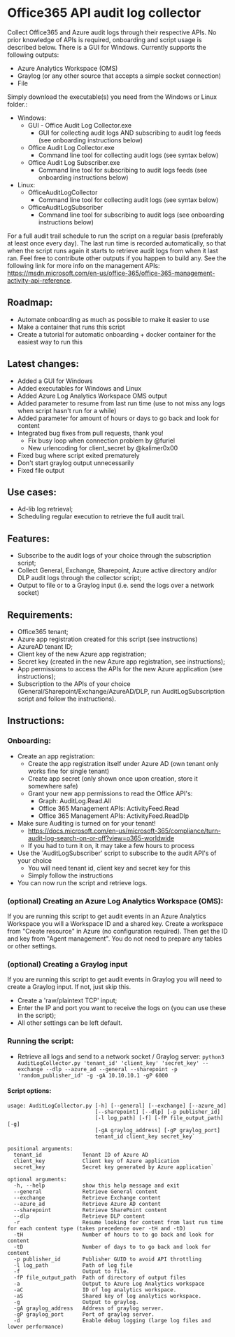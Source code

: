# Office365 API audit log collector

Collect Office365 and Azure audit logs through their respective APIs. No prior knowledge of APIs is required, 
onboarding and script usage is described below. There is a GUI for Windows. Currently supports the following outputs:
- Azure Analytics Workspace (OMS)
- Graylog (or any other source that accepts a simple socket connection)
- File

Simply download the executable(s) you need from the Windows or Linux folder.:
- Windows:
  - GUI - Office Audit Log Collector.exe
    - GUI for collecting audit logs AND subscribing to audit log feeds (see onboarding instructions below)
  - Office Audit Log Collector.exe
    - Command line tool for collecting audit logs (see syntax below)
  - Office Audit Log Subscriber.exe
    - Command line tool for subscribing to audit logs feeds (see onboarding instructions below)
- Linux:
  - OfficeAuditLogCollector
    - Command line tool for collecting audit logs (see syntax below)
  - OfficeAuditLogSubscriber
    - Command line tool for subscribing to audit logs (see onboarding instructions below)

For a full audit trail schedule to run the script on a regular basis (preferably at least once every day). The last
run time is recorded automatically, so that when the script runs again it starts to retrieve audit logs from when it last ran.
Feel free to contribute other outputs if you happen to build any.
See the following link for more info on the management APIs: https://msdn.microsoft.com/en-us/office-365/office-365-management-activity-api-reference.

## Roadmap:

- Automate onboarding as much as possible to make it easier to use
- Make a container that runs this script
- Create a tutorial for automatic onboarding + docker container for the easiest way to run this

## Latest changes:
- Added a GUI for Windows
- Added executables for Windows and Linux
- Added Azure Log Analytics Workspace OMS output
- Added parameter to resume from last run time (use to not miss any logs when script hasn't run for a while)
- Added parameter for amount of hours or days to go back and look for content
- Integrated bug fixes from pull requests, thank you!
  - Fix busy loop when connection problem by @furiel
  - New urlencoding for client_secret by @kalimer0x00 
- Fixed bug where script exited prematurely
- Don't start graylog output unnecessarily
- Fixed file output

## Use cases:

- Ad-lib log retrieval;
- Scheduling regular execution to retrieve the full audit trail.

## Features:

- Subscribe to the audit logs of your choice through the subscription script;
- Collect General, Exchange, Sharepoint, Azure active directory and/or DLP audit logs through the collector script;
- Output to file or to a Graylog input (i.e. send the logs over a network socket)

## Requirements:
- Office365 tenant;
- Azure app registration created for this script (see instructions)
- AzureAD tenant ID;
- Client key of the new Azure app registration;
- Secret key (created in the new Azure app registration, see instructions);
- App permissions to access the APIs for the new Azure application (see instructions);
- Subscription to the APIs of your choice (General/Sharepoint/Exchange/AzureAD/DLP, run AuditLogSubscription script and follow the instructions).

## Instructions:

### Onboarding:
- Create an app registration: 
  - Create the app registration itself under Azure AD (own tenant only works fine for single tenant)
  - Create app secret (only shown once upon creation, store it somewhere safe)
  - Grant your new app permissions to read the Office API's: 
      - Graph: AuditLog.Read.All
      - Office 365 Management APIs: ActivityFeed.Read
      - Office 365 Management APIs: ActivityFeed.ReadDlp
- Make sure Auditing is turned on for your tenant!
  - https://docs.microsoft.com/en-us/microsoft-365/compliance/turn-audit-log-search-on-or-off?view=o365-worldwide
  - If you had to turn it on, it may take a few hours to process
- Use the 'AuditLogSubscriber' script to subscribe to the audit API's of your choice
  - You will need tenant id, client key and secret key for this
  - Simply follow the instructions
- You can now run the script and retrieve logs. 


### (optional) Creating an Azure Log Analytics Workspace (OMS):

If you are running this script to get audit events in an Azure Analytics Workspace you will a Workspace ID and a shared key.
Create a workspace from "Create resource" in Azure (no configuration required). Then get the ID and key from "Agent management".
You do not need to prepare any tables or other settings.


### (optional) Creating a Graylog input

If you are running this script to get audit events in Graylog you will need to create a Graylog input. If not, just skip this.

- Create a 'raw/plaintext TCP' input;
- Enter the IP and port you want to receive the logs on (you can use these in the script);
- All other settings can be left default.


### Running the script:

- Retrieve all logs and send to a network socket / Graylog server:
`python3 AuditLogCollector.py 'tenant_id' 'client_key' 'secret_key' --exchange --dlp --azure_ad --general --sharepoint -p 'random_publisher_id' -g -gA 10.10.10.1 -gP 6000`

#### Script options:
```
usage: AuditLogCollector.py [-h] [--general] [--exchange] [--azure_ad]
                            [--sharepoint] [--dlp] [-p publisher_id]
                            [-l log_path] [-f] [-fP file_output_path] [-g]
                            [-gA graylog_address] [-gP graylog_port]
                            tenant_id client_key secret_key`
                            
positional arguments:
  tenant_id             Tenant ID of Azure AD
  client_key            Client key of Azure application
  secret_key            Secret key generated by Azure application`

optional arguments:
  -h, --help            show this help message and exit
  --general             Retrieve General content
  --exchange            Retrieve Exchange content
  --azure_ad            Retrieve Azure AD content
  --sharepoint          Retrieve SharePoint content
  --dlp                 Retrieve DLP content
  -r                    Resume looking for content from last run time for each content type (takes precedence over -tH and -tD)
  -tH                   Number of hours to to go back and look for content
  -tD                   Number of days to to go back and look for content
  -p publisher_id       Publisher GUID to avoid API throttling
  -l log_path           Path of log file
  -f                    Output to file.
  -fP file_output_path  Path of directory of output files
  -a                    Output to Azure Log Analytics workspace
  -aC                   ID of log analytics workspace.
  -aS                   Shared key of log analytics workspace.
  -g                    Output to graylog.
  -gA graylog_address   Address of graylog server.
  -gP graylog_port      Port of graylog server.
  -d                    Enable debug logging (large log files and lower performance)
```